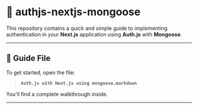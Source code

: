 # 📌 authjs-nextjs-mongoose

This repository contains a quick and simple guide to implementing authentication in your **Next.js** application using **Auth.js** with **Mongoose**.

---

## 📄 Guide File

To get started, open the file:

> **`Auth.js with Next.js using mongoose.markdown`**

You'll find a complete walkthrough inside.

---
